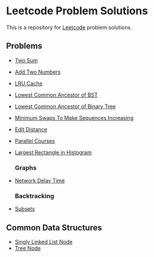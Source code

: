 Leetcode Problem Solutions
===

This is a repository for [Leetcode](https://leetcode.com/) problem solutions.

## Problems
* [Two Sum](src/main/java/problems/TwoSum.java)
* [Add Two Numbers](src/main/java/problems/AddTwoNumbers.java)
* [LRU Cache](src/main/java/problems/LRUCache.java)
* [Lowest Common Ancestor of BST](src/main/java/problems/LowestCommonAncestorBST.java)
* [Lowest Common Ancestor of Binary Tree](src/main/java/problems/LowestCommonAncestorBinaryTree.java)
* [Minimum Swaps To Make Sequences Increasing](src/main/java/problems/MinimumSwapsToMakeSequencesIncreasing.java)
* [Edit Distance](src/main/java/problems/EditDistance.java)
* [Parallel Courses](src/main/java/problems/ParallelCourses.java)
* [Largest Rectangle in Histogram](src/main/java/problems/LargestRectangleInHistogram.java)
   ### Graphs ###
* [Network Delay Time](src/main/java/problems/NetworkDelayTime.java)

   ### Backtracking ###
* [Subsets](src/main/java/problems/Subsets.java)
## Common Data Structures
* [Singly Linked List Node](src/main/java/problems/ListNode.java)
* [Tree Node](src/main/java/problems/TreeNode.java)